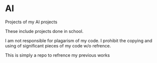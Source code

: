 # AI
Projects of my AI projects

These include projects done in school. 

I am not responsible for plagarism of my code. I prohibit the
copying and using of significant pieces of my code w/o refrence.

This is simply a repo to refrence my previous works
